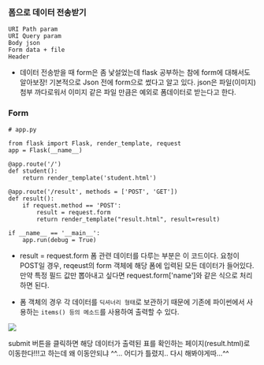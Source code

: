 ### 폼으로 데이터 전송받기
```
URI Path param
URI Query param
Body json
Form data + file
Header
```
* 데이터 전송받을 때 form은 좀 낯설었는데 flask 공부하는 참에 form에 대해서도 알아보장!
기본적으로 Json 전에 form으로 썼다고 알고 있다. json은 파일(이미지) 첨부 까다로워서 이미지 같은 파일 만큼은 예외로 폼데이터로 받는다고 한다.

### Form
```
# app.py

from flask import Flask, render_template, request
app = Flask(__name__)

@app.route('/')
def student():
    return render_template('student.html')

@app.route('/result', methods = ['POST', 'GET'])
def result():
    if request.method == 'POST':
        result = request.form
        return render_template("result.html", result=result)

if __name__ == '__main__':
    app.run(debug = True)
```
* result = request.form
폼 관련 데이터를 다루는 부분은 이 코드이다. 요청이 POST일 경우, reqeust의 form 객체에 해당 폼에 입력된 모든 데이터가 들어있다. 만약 특정 필드 값만 뽑아내고 싶다면 request.form['name']와 같은 식으로 처리하면 된다.

* 폼 객체의 경우 각 데이터를 `딕셔너리 형태`로 보관하기 때문에 기존에 파이썬에서 사용하는 `items() 등의 메소드`를 사용하여 출력할 수 있다.

![](https://images.velog.io/images/majaeh43/post/df6c48bd-3835-4e71-a41c-e15f4034cf24/%E1%84%89%E1%85%B3%E1%84%8F%E1%85%B3%E1%84%85%E1%85%B5%E1%86%AB%E1%84%89%E1%85%A3%E1%86%BA%202021-12-08%20%E1%84%8B%E1%85%A9%E1%84%92%E1%85%AE%204.45.46.png)

submit 버튼을 클릭하면 해당 데이터가 출력된 표를 확인하는 페이지(result.html)로 이동한다!!!고 하는데 왜 이동안되냐 ^^... 어디가 틀렸지.. 다시 해봐야게따...^^

